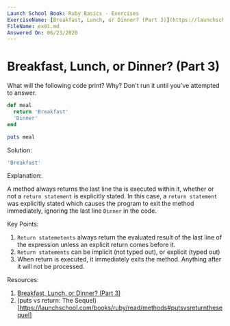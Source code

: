 ```yaml
---
Launch School Book: Ruby Basics - Exercises
ExerciseName: [Breakfast, Lunch, or Dinner? (Part 3)](https://launchschool.com/exercises/c726fb0c)
FileName: ex01.md
Answered On: 06/23/2020
---
```


# Breakfast, Lunch, or Dinner? (Part 3)

What will the following code print? Why? Don't run it until you've attempted 
to answer.

```ruby
def meal
  return 'Breakfast'
  'Dinner'
end

puts meal
```


Solution:
```ruby
'Breakfast'
```

Explanation: 

A method always returns the last line tha is executed within it, whether or not 
a `return statement` is explicitly stated. In this case, a `return statement`
was explicitly stated which causes the program to exit the method immediately,
ignoring the last line `Dinner` in the code.

Key Points:
1. `Return statemetents` always return the evaluated result of the last line of 
the expression unless an explicit return comes before it.
2. `Return statements` can be implicit (not typed out), or explicit (typed out)
3. When return is executed, it immediately exits the method.  Anything after it 
will not be processed.

Resources:

1. [Breakfast, Lunch, or Dinner? (Part 3)](https://launchschool.com/exercises/c726fb0c)
2. (puts vs return: The Sequel)[https://launchschool.com/books/ruby/read/methods#putsvsreturnthesequel]